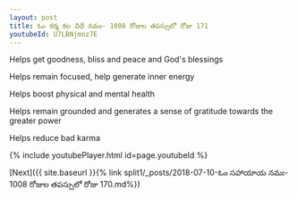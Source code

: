 ```yaml
---
layout: post
title: ఓం కర్మ కల విధే నమః- 1008 రోజుల తపస్సులో రోజు 171
youtubeId: U7LBNjmnz7E
---
```

 
 
Helps get goodness, bliss and peace and God's blessings
 
Helps remain focused, help generate inner energy 
 
Helps boost physical and mental health 
 
Helps remain grounded and generates a sense of gratitude towards the greater power 
 
Helps reduce bad karma
 
 
 
 


{% include youtubePlayer.html id=page.youtubeId %}
 
[Next]({{ site.baseurl }}{% link  split1/_posts/2018-07-10-ఓం సహాయాయ నమః- 1008 రోజుల తపస్సులో రోజు 170.md%})
 
